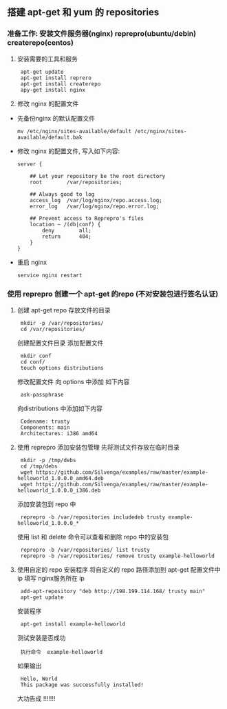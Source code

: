 ## 搭建 apt-get 和 yum 的 repositories
### 准备工作: 安装文件服务器(nginx) reprepro(ubuntu/debin) createrepo(centos)
 1. 安装需要的工具和服务 </br>
    ```
     apt-get update 
     apt-get install reprero
     apt-get install createrepo 
     apy-get install nginx
    ```
 2. 修改 nginx 的配置文件 </br>
  * 先备份nginx 的默认配置文件 </br>
    ```
    mv /etc/nginx/sites-available/default /etc/nginx/sites-available/default.bak
    ```
  * 修改 nginx 的配置文件, 写入如下内容: </br>
    ```
    server {

        ## Let your repository be the root directory
        root        /var/repositories;

        ## Always good to log
        access_log  /var/log/nginx/repo.access.log;
        error_log   /var/log/nginx/repo.error.log;

        ## Prevent access to Reprepro's files
        location ~ /(db|conf) {
            deny        all;
            return      404;
        }
    }
    ```
  * 重启 nginx  </br>
    ```
    service nginx restart
    ```
### 使用 reprepro 创建一个 apt-get 的repo (不对安装包进行签名认证)
1. 创建 apt-get repo 存放文件的目录
   ```
    mkdir -p /var/repositories/
    cd /var/repositories/
   ```
   创建配置文件目录 添加配置文件
   ```
    mkdir conf
    cd conf/
    touch options distributions
   ```
   修改配置文件
   向 options 中添加 如下内容
   ```
    ask-passphrase
   ```
   向distributions 中添加如下内容
   ```
    Codename: trusty
    Components: main
    Architectures: i386 amd64
   ```
2. 使用 reprepro 添加安装包管理 
   先将测试文件存放在临时目录
   ```
    mkdir -p /tmp/debs
    cd /tmp/debs
    wget https://github.com/Silvenga/examples/raw/master/example-helloworld_1.0.0.0_amd64.deb
    wget https://github.com/Silvenga/examples/raw/master/example-helloworld_1.0.0.0_i386.deb
   ```
   添加安装包到 repo 中 
   ```
    reprepro -b /var/repositories includedeb trusty example-helloworld_1.0.0.0_*
   ```
   使用 list 和 delete 命令可以查看和删除 repo 中的安装包
   ```
    reprepro -b /var/repositories/ list trusty
    reprepro -b /var/repositories/ remove trusty example-helloworld
   ```
3. 使用自定的 repo 安装程序
   将自定义的 repo 路径添加到 apt-get 配置文件中 ip 填写 nginx服务所在 ip
   ```
    add-apt-repository "deb http://198.199.114.168/ trusty main"
    apt-get update
   ```
   安装程序 
   ```
    apt-get install example-helloworld
   ```
   测试安装是否成功
   ```
    执行命令  example-helloworld 
   ```
   如果输出
   ```
    Hello, World
    This package was successfully installed!
   ```
   大功告成 !!!!!!!
